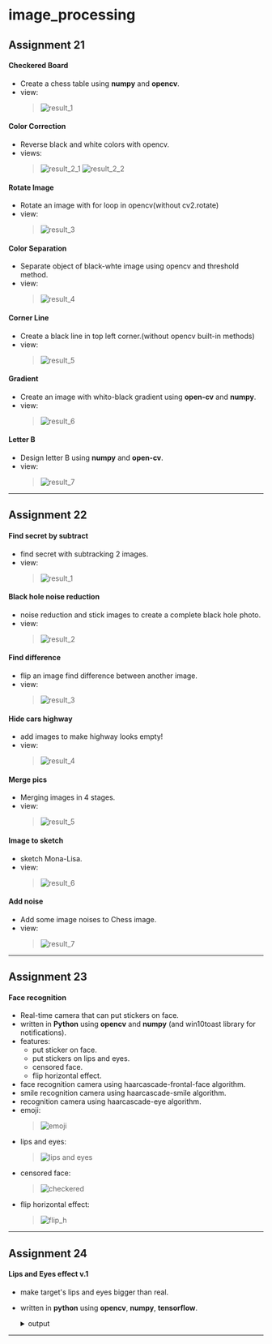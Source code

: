 # image_processing

## Assignment 21
#### Checkered Board
- Create a chess table using **numpy** and **opencv**.
- view:
  > ![result_1](https://user-images.githubusercontent.com/77120507/139427129-565d93a9-97eb-44bb-b261-0a3c5d1a6164.png)
#### Color Correction
- Reverse black and white colors with opencv.
- views:
  > ![result_2_1](https://user-images.githubusercontent.com/77120507/139427174-2e5f3403-fae6-44b4-b560-76f76b8014f7.png)
  > ![result_2_2](https://user-images.githubusercontent.com/77120507/139427186-fbc246f3-1e6a-4648-9e0e-cdcccaff4c27.png)
#### Rotate Image
- Rotate an image with for loop in opencv(without cv2.rotate)
- view:
  > ![result_3](https://user-images.githubusercontent.com/77120507/139427258-d31aafcc-0fc7-4706-8334-c9a011ab0ca1.png)
#### Color Separation
- Separate object of black-whte image using opencv and threshold method.
- view:
  > ![result_4](https://user-images.githubusercontent.com/77120507/139429837-e7538f85-af2c-4f25-9ed3-7dd9a28d2fed.png)
#### Corner Line
- Create a black line in top left corner.(without opencv built-in methods)
- view:
  > ![result_5](https://user-images.githubusercontent.com/77120507/139429884-e7c9eb8a-a124-4232-ab79-b4e3a5f42468.png)
#### Gradient
- Create an image with whito-black gradient using **open-cv** and **numpy**.
- view:
  > ![result_6](https://user-images.githubusercontent.com/77120507/139590566-7a676885-cb49-43a3-89d1-fa3d02c9386a.png)
#### Letter B
- Design letter B using **numpy** and **open-cv**.
- view:
  > ![result_7](https://user-images.githubusercontent.com/77120507/139590558-05787f52-7c96-4669-ad1a-4a1050380378.png)
---
## Assignment 22
#### Find secret by subtract
- find secret with subtracking 2 images.
- view:
  > ![result_1](https://user-images.githubusercontent.com/77120507/140571469-38b1414d-91fd-4e81-9dd1-0f5dd2978446.jpg)
#### Black hole noise reduction
- noise reduction and stick images to create a complete black hole photo.
- view:
  > ![result_2](https://user-images.githubusercontent.com/77120507/140571486-ed00ede4-846a-4c7c-97c6-26f9ef99eaf6.jpg)
#### Find difference
- flip an image find difference between another image.
- view:
  > ![result_3](https://user-images.githubusercontent.com/77120507/140571537-36c99e88-22d0-4ab6-bd4a-137607b073be.jpg)
#### Hide cars highway
- add images to make highway looks empty!
- view:
  > ![result_4](https://user-images.githubusercontent.com/77120507/140571540-3faa7767-417c-49b0-9e57-37b77844b5cf.jpg)
#### Merge pics
- Merging images in 4 stages.
- view:
  > ![result_5](https://user-images.githubusercontent.com/77120507/140571543-3b32f1f0-da09-4559-b166-9eaa5c184990.jpg)
#### Image to sketch
- sketch Mona-Lisa.
- view:
  > ![result_6](https://user-images.githubusercontent.com/77120507/140571554-25df45d9-e9c0-4518-9ba0-c91bce586711.jpg)
#### Add noise
- Add some image noises to Chess image.
- view:
  > ![result_7](https://user-images.githubusercontent.com/77120507/140571565-5329e838-dfce-4aa0-8685-62070ecd5cd2.jpg)
---
## Assignment 23
#### Face recognition
- Real-time camera that can put stickers on face.
- written in **Python** using **opencv** and **numpy** (and win10toast library for notifications).
- features:
  - put sticker on face.
  - put stickers on lips and eyes.
  - censored face.
  - flip horizontal effect.
- face recognition camera using haarcascade-frontal-face algorithm.
- smile recognition camera using haarcascade-smile algorithm.
- recognition camera using haarcascade-eye algorithm.
- emoji:
  > ![emoji](https://user-images.githubusercontent.com/77120507/141615111-7cb76803-4b67-49d8-b197-a3c60a01e20c.png)
- lips and eyes:
  > ![lips and eyes](https://user-images.githubusercontent.com/77120507/141615113-c2b0c2f8-61e6-425a-be67-8b6909200192.png)
- censored face:
  > ![checkered](https://user-images.githubusercontent.com/77120507/141615109-45cf11e1-3eb0-448a-aec9-3d86d55cc897.png)
- flip horizontal effect:
  > ![flip_h](https://user-images.githubusercontent.com/77120507/141615105-301fb1ae-b3f3-4b51-8ec9-c320814e64b6.png)
---
## Assignment 24
#### Lips and Eyes effect v.1
- make target's lips and eyes bigger than real.
- written in **python** using **opencv**, **numpy**, **tensorflow**.
  <details>
    <summary>output</summary>
  
    > https://user-images.githubusercontent.com/77120507/142758304-74cfec5f-f8be-4a80-b685-2c4fbbd7ed83.mp4
  </details>
---
